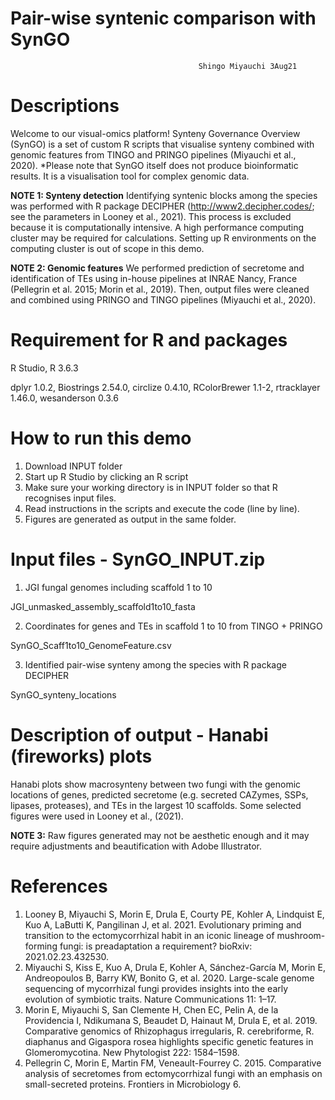 # Pair-wise syntenic comparison with SynGO  

                                              Shingo Miyauchi 3Aug21
# Descriptions

Welcome to our visual-omics platform! Synteny Governance Overview (SynGO) is a set of custom R scripts that visualise synteny combined with genomic features from TINGO and PRINGO pipelines (Miyauchi et al., 2020). 
*Please note that SynGO itself does not produce bioinformatic results. It is a visualisation tool for complex genomic data. 

**NOTE 1: Synteny detection**
Identifying syntenic blocks among the species was performed with R package DECIPHER (http://www2.decipher.codes/; see the parameters in Looney et al., 2021). This process is excluded because it is computationally intensive. A high performance computing cluster may be required for calculations. Setting up R environments on the computing cluster is out of scope in this demo.  

**NOTE 2: Genomic features**
We performed prediction of secretome and identification of TEs using in-house pipelines at INRAE Nancy, France (Pellegrin et al. 2015; Morin et al., 2019). Then, output files were cleaned and combined using PRINGO and TINGO pipelines (Miyauchi et al., 2020). 

# Requirement for R and packages

R Studio,
R 3.6.3 

dplyr 1.0.2,
Biostrings 2.54.0,
circlize 0.4.10,
RColorBrewer 1.1-2,
rtracklayer 1.46.0,
wesanderson 0.3.6

# How to run this demo
1) Download INPUT folder
2) Start up R Studio by clicking an R script
3) Make sure your working directory is in INPUT folder so that R recognises input files. 
4) Read instructions in the scripts and execute the code (line by line).  
5) Figures are generated as output in the same folder. 

# Input files - SynGO_INPUT.zip

1) JGI fungal genomes including scaffold 1 to 10 

JGI_unmasked_assembly_scaffold1to10_fasta
 
2) Coordinates for genes and TEs in scaffold 1 to 10 from TINGO + PRINGO

SynGO_Scaff1to10_GenomeFeature.csv

3) Identified pair-wise synteny among the species with R package DECIPHER

SynGO_synteny_locations
 
# Description of output - Hanabi (fireworks) plots

Hanabi plots show macrosynteny between two fungi with the genomic locations of genes, predicted secretome (e.g. secreted CAZymes, SSPs, lipases, proteases), and TEs in the largest 10 scaffolds. Some selected figures were used in Looney et al., (2021).

**NOTE 3:** Raw figures generated may not be aesthetic enough and it may require adjustments and beautification with Adobe Illustrator.

# References
1. Looney B, Miyauchi S, Morin E, Drula E, Courty PE, Kohler A, Lindquist E, Kuo A, LaButti K, Pangilinan J, et al. 2021. Evolutionary priming and transition to the ectomycorrhizal habit in an iconic lineage of mushroom-forming fungi: is preadaptation a requirement? bioRxiv: 2021.02.23.432530.
2. Miyauchi S, Kiss E, Kuo A, Drula E, Kohler A, Sánchez-García M, Morin E, Andreopoulos B, Barry KW, Bonito G, et al. 2020. Large-scale genome sequencing of mycorrhizal fungi provides insights into the early evolution of symbiotic traits. Nature Communications 11: 1–17.
3. Morin E, Miyauchi S, San Clemente H, Chen EC, Pelin A, de la Providencia I, Ndikumana S, Beaudet D, Hainaut M, Drula E, et al. 2019. Comparative genomics of Rhizophagus irregularis, R. cerebriforme, R. diaphanus and Gigaspora rosea highlights specific genetic features in Glomeromycotina. New Phytologist 222: 1584–1598.
4. Pellegrin C, Morin E, Martin FM, Veneault-Fourrey C. 2015. Comparative analysis of secretomes from ectomycorrhizal fungi with an emphasis on small-secreted proteins. Frontiers in Microbiology 6.
